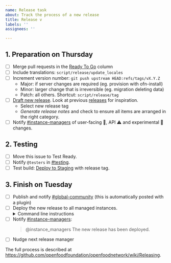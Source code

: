 ```yaml
---
name: Release task
about: Track the process of a new release
title: Release v
labels: ''
assignees: ''

---
```


## 1. Preparation on Thursday

- [ ] Merge pull requests in the [Ready To Go] column
- [ ] Include translations: `script/release/update_locales`
- [ ] Increment version number: `git push upstream HEAD:refs/tags/vX.Y.Z`
    - Major: if server changes are required (eg. provision with ofn-install)
    - Minor: larger change that is irreversible (eg. migration deleting data)
    - Patch: all others. Shortcut: `script/release/tag`
- [ ] [Draft new release]. Look at previous [releases] for inspiration.
    - Select new release tag
    - _Generate release notes_ and check to ensure all items are arranged in the right category.
- [ ] Notify [#instance-managers] of user-facing :eyes:, API :warning: and experimental :construction: changes.

## 2. Testing

- [ ] Move this issue to Test Ready.
- [ ] Notify `@testers` in [#testing].
- [ ] Test build: [Deploy to Staging] with release tag.

## 3. Finish on Tuesday

- [ ] Publish and notify [#global-community] (this is automatically posted with a plugin)
- [ ] Deploy the new release to all managed instances.
  <details><summary>Command line instructions</summary>
  <pre>
  cd ofn-install
  git pull
  ansible-playbook --limit all_prod --extra-vars "git_version=vX.Y.Z" playbooks/deploy.yml
  </pre>
  </details>
- [ ] Notify [#instance-managers]:
  > @instance_managers The new release has been deployed.
- [ ] Nudge next release manager

The full process is described at https://github.com/openfoodfoundation/openfoodnetwork/wiki/Releasing.

[Ready To Go]: #zenhub
[Transifex pull request]: https://github.com/openfoodfoundation/openfoodnetwork/pulls?utf8=%E2%9C%93&q=is%3Apr+is%3Aopen+head%3Atransifex
[Draft new release]: https://github.com/openfoodfoundation/openfoodnetwork/releases/new?tag=v&title=v+Code+Name&body=Congrats%0A%0ADescription%0A%0A
[releases]: https://github.com/openfoodfoundation/openfoodnetwork/releases
[#instance-managers]: https://app.slack.com/client/T02G54U79/CG7NJ966B
[#testing]: https://openfoodnetwork.slack.com/app_redirect?channel=C02TZ6X00
[Deploy to Staging]: https://github.com/openfoodfoundation/openfoodnetwork/actions/workflows/stage.yml
[#global-community]: https://app.slack.com/client/T02G54U79/C59ADD8F2
